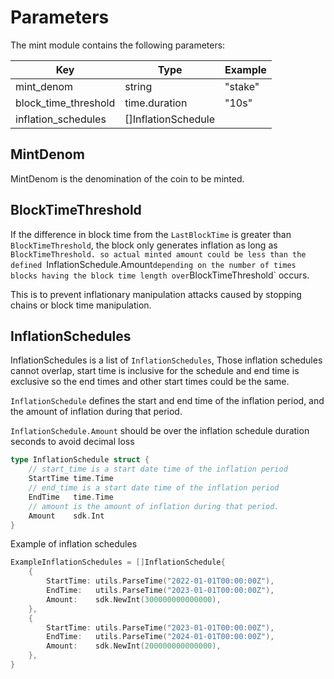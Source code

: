 <!--
order: 4
-->

# Parameters

The mint module contains the following parameters:

| Key                  | Type                | Example |
|----------------------|---------------------|---------|
| mint_denom           | string              | "stake" |
| block_time_threshold | time.duration       | "10s"   |
| inflation_schedules  | []InflationSchedule |         |


## MintDenom

MintDenom is the denomination of the coin to be minted.

## BlockTimeThreshold

If the difference in block time from the `LastBlockTime` is greater than `BlockTimeThreshold`, the block only generates inflation as long as `BlockTimeThreshold.
so actual minted amount could be less than the defined `InflationSchedule.Amount` depending on the number of times blocks having the block time length over `BlockTimeThreshold` occurs.

This is to prevent inflationary manipulation attacks caused by stopping chains or block time manipulation.

## InflationSchedules

InflationSchedules is a list of `InflationSchedules`, Those inflation schedules cannot overlap, start time is inclusive for the schedule and end time is exclusive so the end times and other start times could be the same.

`InflationSchedule` defines the start and end time of the inflation period, and the amount of inflation during that period.

`InflationSchedule.Amount` should be over the inflation schedule duration seconds to avoid decimal loss

```go
type InflationSchedule struct {
	// start_time is a start date time of the inflation period
    StartTime time.Time
	// end_time is a start date time of the inflation period
    EndTime   time.Time
	// amount is the amount of inflation during that period.
    Amount    sdk.Int
}
```

Example of inflation schedules

```go
ExampleInflationSchedules = []InflationSchedule{
    {
        StartTime: utils.ParseTime("2022-01-01T00:00:00Z"),
        EndTime:   utils.ParseTime("2023-01-01T00:00:00Z"),
        Amount:    sdk.NewInt(300000000000000),
    },
    {
        StartTime: utils.ParseTime("2023-01-01T00:00:00Z"),
        EndTime:   utils.ParseTime("2024-01-01T00:00:00Z"),
        Amount:    sdk.NewInt(200000000000000),
    },
}
```
